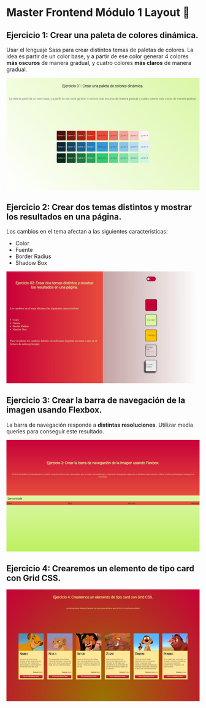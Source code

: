 # Master Frontend Módulo 1 Layout :lemon:

## Ejercicio 1: Crear una paleta de colores dinámica.

Usar el lenguaje Sass para crear distintos temas de paletas de colores.
La idea es partir de un color base, y a partir de ese color generar 4 colores **más oscuros** de manera gradual, y cuatro colores **más claros** de manera gradual.

<img src="sass/img/Ejercicio01.jpg">

## Ejercicio 2: Crear dos temas distintos y mostrar los resultados en una página.

Los cambios en el tema afectan a las siguientes características:

- Color
- Fuente
- Border Radius
- Shadow Box

 <img src="sass/img/Ejercicio02.jpg"> 


## Ejercicio 3: Crear la barra de navegación de la imagen usando Flexbox.

La barra de navegación responde a **distintas resoluciones**. Utilizar media queries para conseguir este resultado.

 <img src="sass/img/Ejercicio03.jpg"> 

## Ejercicio 4: Crearemos un elemento de tipo card con Grid CSS.

 <img src="sass/img/Ejercicio04.jpg"> 
